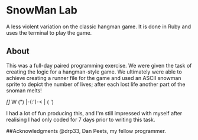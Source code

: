 # SnowMan Lab
A less violent variation on the classic hangman game. It is done in Ruby and uses the terminal to play the game.

## About
This was a full-day paired programming exercise. We were given the task of creating the logic for a hangman-style game.
We ultimately were able to achieve creating a runner file for the game and used an ASCII snowman sprite to depict the number of lives; after each lost life another part of the snoman melts!

  _[]_
W (\")
|-(:')-<
| ( ')

I had a lot of fun producing this, and I'm still impressed with myself after realising I had only coded for 7 days prior to writing this task.

##Acknowledgments
@drp33, Dan Peets, my fellow programmer.
